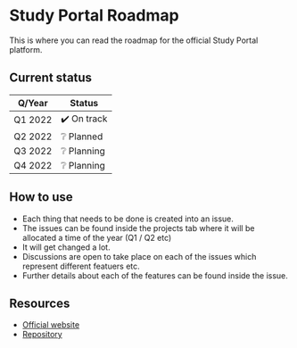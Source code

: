 # Study Portal Roadmap

This is where you can read the roadmap for the official Study Portal platform.

## Current status

| Q/Year | Status |
|--------|--------|
| Q1 2022 | ✔️ On track |
| Q2 2022 | ❔ Planned |
| Q3 2022 | ❔ Planning |
| Q4 2022 | ❔ Planning |

## How to use

- Each thing that needs to be done is created into an issue.
- The issues can be found inside the projects tab where it will be allocated a time of the year (Q1 / Q2 etc)
- It will get changed a lot.
- Discussions are open to take place on each of the issues which represent different featuers etc.
- Further details about each of the features can be found inside the issue.

## Resources

- [Official website](https://studyportal.cloud)
- [Repository](https://github.com/WillTheDeveloper/StudyPortal)
